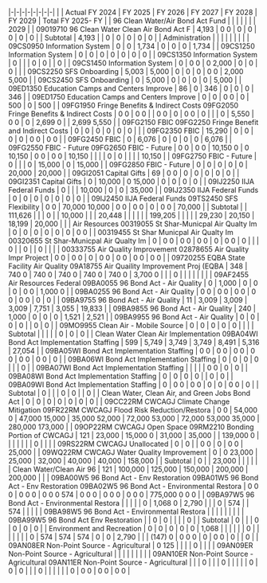 |-|-|-|-|-|-|-|-|
| | Actual FY 2024 | FY 2025 | FY 2026 | FY 2027 | FY 2028 | FY 2029 | Total FY 2025- FY |
| 96 Clean Water/Air Bond Act Fund | | | | | | | 2029 |
| 09019710 96 Clean Water Clean Air Bond Act F | 4,193 | 0  0 | 0 | 0 | 0 | 0 | 0 |
| Subtotal | 4,193 | | 0 | 0 | 0 | 0 | 0 |
| Administration | | | | | | | |
| 09CS0950 Information System | 0 | 0 | 1,734 | 0 | 0 | 0 | 1,734 |
| 09CS1250 Information System | 0 | 0 | 0 | 0 | 0 | 0 | 0 |
| 09CS1350 Information System | 0 | | | 0 | 0 | | 0 |
| 09CS1450 Information System | 0 | 0  0 | 0  2,000 | 0 | 0 | 0 | |
| 09CS2250 SFS Onboarding | 5,003 | 5,000 | 0 | 0 | 0 | 0  0 | 2,000  5,000 |
| 09CS2450 SFS Onboarding | 0 | 5,000 | 0 | 0 | 0 | 0 | 5,000 |
| 09ED1350 Education Camps and Centers Improve | 86 | 0 | 346 | 0 | 0 | 0 | 346 |
| 09ED1750 Education Camps and Centers Improve | 0 | 0 | 0  0 | 0 | 500 | 0 | 500 |
| 09FG1950 Fringe Benefits & Indirect Costs 09FG2050 Fringe Benefits & Indirect Costs | 0  0 | 0  0 | | 0  0 | 0 | 0  0 | 0 |
| | 0 | 5,550 | 0  0 | 0 | 2,699  0 | | 2,699  5,550 |
| 09FG2150 FBIC 09FG2250 Fringe Benefit and Indirect Costs | 0 | 0 | 0 | 0 | 0 | 0 | |
| 09FG2350 FBIC | 15,290 | 0 | 0 | 0 | 0 | 0  0 | 0  0 |
| 09FG2450 FBIC | 0 | 6,076 | 0 | 0 | 0 | 0 | 6,076 |
| 09FG2550 FBIC - Future 09FG2650 FBIC - Future | 0  0 | 0  0 | 10,150  0 | 0  10,150 | 0  0 | 0  0 | 10,150 |
| | | 0 | 0 | | | | 10,150 |
| 09FG2750 FBIC - Future | 0 | | | 0 | 15,000 | 0 | 15,000 |
| 09FG2850 FBIC - Future | 0 | 0 | 0 | 0 | 0 | 20,000 | 20,000 |
| 09GI2051 Capital Gifts | 69 | 0  0 | 0 | 0 | 0 | 0 | 0 |
| 09GI2351 Capital Gifts | 0 | 10,000 | 0  15,000 | 0 | 0 | 0 | 0 |
| 09IJ2250 IIJA Federal Funds | 0 | | | 10,000 | 0 | 0 | 35,000 |
| 09IJ2350 IIJA Federal Funds | 0 | 0 | 0 | 0 | 0 | 0 | 0 |
| 09IJ2450 IIJA Federal Funds 09TS2450 SFS Flexibility | 0  0 | 70,000  10,000 | 0  0 | 0  0 | 0 | 0  0 | 70,000 |
| Subtotal | | 111,626 | | | 0 | | 10,000 |
| | 20,448 | | | | | | 199,205 |
| | | | 29,230 | 20,150 | 18,199 | 20,000 | |
| Air Resources 00319055 St Shar-Municpal Air Qualty Im | 0 | 0 | 0 | 0 | 0 | 0 | 0  0 |
| 00319455 St Shar Municpal Air Qualty Im 00320655 St Shar-Municpal Air Qualty Im | 0 | 0  0 | 0  0 | 0  0 | 0 | 0  0 | 0 |
| | 0 | | 0 | | 0 | | |
| 00333755 Air Quality Improvement 02878655 Air Quality Impr Project | 0  0 | 0  0 | 0 | 0  0 | 0  0 | 0  0 | 0  0 |
| 09720255 EQBA State Facility Air Quality 09A18755 Air Quaility Improvement Proj (EQBA | 348 | 740  0 | 740  0 | 740  0 | 740  0 | 740  0 | 3,700  0 |
| | 0 | | | | | | |
| 09AF2455 Air Resources Federal 09BA0055 96 Bond Act - Air Quality | 0 | 1,000 | 0 | 0 | 0 | 0  0 | 1,000  0 |
| 09BA0255 96 Bond Act - Air Quality | 0  0 | 0  0 | 0  0 | 0  0 | 0  0 | 0 | 0 |
| 09BA9755 96 Bond Act - Air Quality | 11 | 3,009 | 3,009 | 3,009 | 7,751 | 3,055 | 19,833 |
| 09BA9855 96 Bond Act - Air Quality | 240 | 1,000 | 0 | 0 | 0 | 1,521 | 2,521 |
| 09BA9955 96 Bond Act - Air Quality | 0 | 0 | 0 | 0 | | 0 | 0 |
| 09MO9955 Clean Air - Mobile Source | 0 | 0 | 0 | 0 | 0 | | |
| Subtotal | | | | | 0 | 0 | 0 |
| Clean Water Clean Air Implementation 09BA04WI Bond Act Implementation Staffing | 599 | 5,749 | 3,749 | 3,749 | 8,491 | 5,316 | 27,054 |
| 09BA05WI Bond Act Implementation Staffing | 0  0 | 0  0 | 0  0 | 0  0 | 0  0 | 0  0 | 0 |
| 09BA06WI Bond Act Implementation Staffing | 0 | 0 | 0 | 0 | | | 0 |
| 09BA07WI Bond Act Implementation Staffing | | | | | 0  0 | 0 | 0 |
| 09BA08WI Bond Act Implementation Staffing | 0 | 0 | 0 | 0 | | 0 | 0 |
| 09BA09WI Bond Act Implementation Staffing | 0 | 0  0 | 0  0 | 0 | 0 | 0  0 | 0 |
| Subtotal | 0 | | | 0 | 0 | | 0 |
| Clean Water, Clean Air, and Green Jobs Bond Act | 0 | 0 | 0 | 0 | 0 | 0 | 0 |
| 09CC22RM CWCAGJ Climate Change Mitigation 09FR22RM CWCAGJ Flood Risk Reduction/Restora | 0  0 | 54,000  0 | 47,000  15,000 | 35,000  52,000 | 72,000  53,000 | 72,000  53,000  35,000 | 280,000  173,000 |
| 09OP22RM CWCAGJ Open Space 09RM2210 Bonding Portion of CWCAGJ | 121 | 23,000 | 15,000  0 | 31,000 | 35,000 | | 139,000  0 |
| | | | | | 0 | | |
| 09RS22RM CWCAGJ Unallocated | 0 | 0 | | 0  0 | 0 | 0  0 | 25,000 |
| 09WQ22RM CWCAGJ Water Quality Improvement | 0 | 0  23,000 | 25,000 | 32,000 | 40,000 | 40,000 | 158,000 |
| Subtotal | 0 | | 23,000 | | | | |
| Clean Water/Clean Air 96 | 121 | 100,000 | 125,000 | 150,000 | 200,000 | 200,000 | |
| 09BA00W5 96 Bond Act - Env Restoration 09BA01W5 96 Bond Act - Env Restoration 09BA02W5 96 Bond Act - Environmental Restora | 0  0  0 | 0  0  0 | 0  0  0  574 | 0  0  0 | 0  0  0 | 0  0  0 | 775,000  0  0  0 |
| 09BA97W5 96 Bond Act - Environmental Restora | | | | | 0 | 1,068  0 | 2,790 |
| | 0 | 574 | | 574 | | | |
| 09BA98W5 96 Bond Act - Environmental Restora | | | | | | | |
| 09BA99W5 96 Bond Act Env Restoration | | 0 | 0 | | | | 0 |
| Subtotal | 0 | | | 0 | 0 | 0 | 0 |
| Environment and Recreation | 0 | 0 | 0 | 0 | 0 | 1,068 | |
| | | | 0 | | | | |
| | 0 | 574 | 574 | 574 | 0 | 0 | 2,790 |
| | (147)  0 | 0  0  0 | 0 | 0  0 | 0 | | 0 |
| 09AN08ER Non-Point Source - Agricultural | 0  125 | | | | 0 | | |
| 09AN09ER Non-Point Source - Agricultural | | | | | | | |
| 09AN10ER Non-Point Source - Agricultural 09AN11ER Non-Point Source - Agricultural | | | 0 | | | 0 | |
| | | 0 | 0 | 0 | | | 0 |
| | | | | 0 | 0  0 | 0  0 | 0  0 |